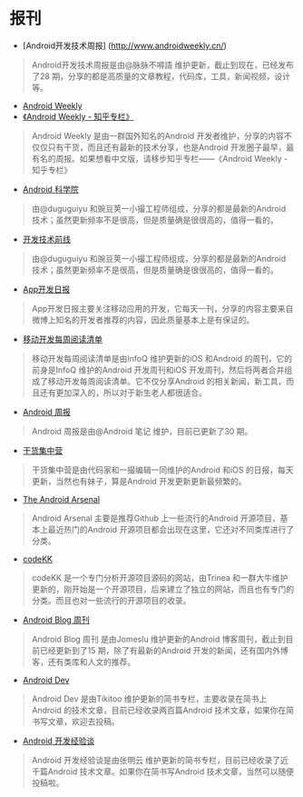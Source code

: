 # 报刊
+ [Android开发技术周报] (http://www.androidweekly.cn/)

> Android开发技术周报是由@脉脉不嘚語 维护更新，截止到现在，已经发布了28 期，分享的都是高质量的文章教程，代码库，工具，新闻视频，设计等。 

+ [Android Weekly ](http://androidweekly.net/)
+ [《Android Weekly - 知乎专栏》](http://tikitoo.me/resources/Android%20Weekly)
> Android Weekly 是由一群国外知名的Android 开发者维护，分享的内容不仅仅只有干货，而且还有最新的技术分享，也是Android 开发圈子最早，最有名的周报。如果想看中文版，请移步知乎专栏——《Android Weekly - 知乎专栏》

+ [Android 科学院](https://zhuanlan.zhihu.com/andlib)

> 由@duguguiyu 和豌豆荚一小撮工程师组成，分享的都是最新的Android 技术；虽然更新频率不是很高，但是质量确是很很高的，值得一看的。

+ [开发技术前线](http://www.devtf.cn/?cat=2)

> 由@duguguiyu 和豌豆荚一小撮工程师组成，分享的都是最新的Android 技术；虽然更新频率不是很高，但是质量确是很很高的，值得一看的。

+ [App开发日报](http://app.memect.com/)

> App开发日报主要关注移动应用的开发，它每天一刊，分享的内容主要来自微博上知名的开发者推荐的内容，因此质量基本上是有保证的。

+ [移动开发每周阅读清单](http://mobilefrontier.github.io/)

> 移动开发每周阅读清单是由InfoQ 维护更新的iOS 和Android 的周刊，它的前身是InfoQ 维护的Android 开发周刊和iOS 开发周刊，然后将两者合并组成了移动开发每周阅读清单。它不仅分享Android 的相关新闻，新工具，而且还有更加深入的，所以对于新生老人都很适合。

+ [Android 周报](http://www.race604.com/tag/Android-Weekly/)

> Android 周报是由@Android 笔记 维护，目前已更新了30 期。

+ [干货集中营](http://gank.io/)

> 干货集中营是由代码家和一撮编辑一同维护的Android 和iOS 的日报，每天更新，当然也有妹子，算是Android 开发更新更新最频繁的。

+ [The Android Arsenal](http://android-arsenal.com/)

>Android Arsenal 主要是推荐Github 上一些流行的Android 开源项目，基本上最近热门的Android 开源项目都会出现在这里，它还对不同类库进行了分类。

+ [codeKK ](http://a.codekk.com/)

>codeKK 是一个专门分析开源项目源码的网站，由Trinea 和一群大牛维护更新的，刚开始是一个开源项目，后来建立了独立的网站，而且也有专门的分类。而且也对一些流行的开源项目的收录。

+ [Android Blog 周刊](http://androidblog.cn/)

>Android Blog 周刊 是由Jomeslu 维护更新的Android 博客周刊，截止到目前已经更新到了15 期，除了有最新的Android 开发的新闻，还有国内外博客，还有类库和人文的推荐。

+ [Android Dev](http://www.jianshu.com/collection/6e31b7354a48)

>Android Dev 是由Tikitoo 维护更新的简书专栏，主要收录在简书上Android 的技术文章，目前已经收录两百篇Android 技术文章，如果你在简书写文章，欢迎去投稿。

+ [Android 开发经验谈](http://www.jianshu.com/collection/5139d555c94d)


>Android 开发经验谈是由张明云 维护更新的简书专栏，目前已经收录了近千篇Android 技术文章。如果你在简书写Android 技术文章，当然可以随便投稿啦。

